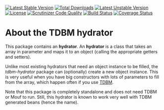 [![Latest Stable Version](https://poser.pugx.org/mouf/tdbm-hydrator/v/stable)](https://packagist.org/packages/mouf/tdbm-hydrator)
[![Total Downloads](https://poser.pugx.org/mouf/tdbm-hydrator/downloads)](https://packagist.org/packages/mouf/tdbm-hydrator)
[![Latest Unstable Version](https://poser.pugx.org/mouf/tdbm-hydrator/v/unstable)](https://packagist.org/packages/mouf/tdbm-hydrator)
[![License](https://poser.pugx.org/mouf/tdbm-hydrator/license)](https://packagist.org/packages/mouf/tdbm-hydrator)
[![Scrutinizer Code Quality](https://scrutinizer-ci.com/g/thecodingmachine/tdbm-hydrator/badges/quality-score.png?b=1.0)](https://scrutinizer-ci.com/g/thecodingmachine/tdbm-hydrator/?branch=1.0)
[![Build Status](https://travis-ci.org/thecodingmachine/tdbm-hydrator.svg?branch=1.0)](https://travis-ci.org/thecodingmachine/tdbm-hydrator)
[![Coverage Status](https://coveralls.io/repos/thecodingmachine/tdbm-hydrator/badge.svg?branch=1.0&service=github)](https://coveralls.io/github/thecodingmachine/tdbm-hydrator?branch=1.0)


About the TDBM hydrator
=======================

This package contains an **hydrator**.
An **hydrator** is a class that takes an array in parameter and maps it to an object (calling the appropriate getters and setters).

Unlike most existing hydrators that need an object instance to be filled, the *tdbm-hydrator* package can (optionally) create a new object instance. This is very useful when you have big constructors with lots of parameters to fill from the array, which happen often if you use [TDBM](http://mouf-php.com/packages/mouf/database.tdbm).

Note that this package is completely standalone and does not need TDBM or Mouf to run. Still, this hydrator is known to work very well with TDBM generated beans (hence the name).

